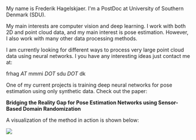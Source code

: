 My name is Frederik Hagelskjaer. I'm a PostDoc at University of Southern Denmark (SDU).

My main interests are computer vision and deep learning. I work with both 2D and point cloud data, and my main interest is pose estimation. However, I also work with many other data processing methods.

I am currently looking for different ways to process very large point cloud data using neural networks. I you have any interesting ideas just contact me at:

frhag _AT_ mmmi _DOT_ sdu _DOT_ dk

One of my current projects is training deep neural networks for pose estimation using only synthetic data. Check out the paper:

__Bridging the Reality Gap for Pose Estimation Networks using Sensor-Based Domain Randomization__

A visualization of the method in action is shown below:


![](new_project.gif)

<!---
frederikhagel/frederikhagel is a ✨ special ✨ repository because its `README.md` (this file) appears on your GitHub profile.
You can click the Preview link to take a look at your changes.
--->
